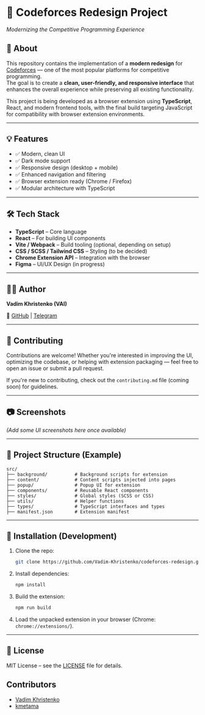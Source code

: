 # 🎨 Codeforces Redesign Project  
*Modernizing the Competitive Programming Experience*

## 📌 About  
This repository contains the implementation of a **modern redesign** for [Codeforces](https://codeforces.com) — one of the most popular platforms for competitive programming.  
The goal is to create a **clean, user-friendly, and responsive interface** that enhances the overall experience while preserving all existing functionality.

This project is being developed as a browser extension using **TypeScript**, React, and modern frontend tools, with the final build targeting JavaScript for compatibility with browser extension environments.

---

## 💡 Features  
- ✅ Modern, clean UI  
- ✅ Dark mode support  
- ✅ Responsive design (desktop + mobile)  
- ✅ Enhanced navigation and filtering  
- ✅ Browser extension ready (Chrome / Firefox)  
- ✅ Modular architecture with TypeScript  

---

## 🛠️ Tech Stack  
- **TypeScript** – Core language  
- **React** – For building UI components  
- **Vite / Webpack** – Build tooling (optional, depending on setup)  
- **CSS / SCSS / Tailwind CSS** – Styling (to be decided)  
- **Chrome Extension API** – Integration with the browser  
- **Figma** – UI/UX Design (in progress)

---

## 🧑‍💻 Author  
**Vadim Khristenko (VAI)**

🔗 [GitHub](https://github.com/Vadim-Khristenko) | [Telegram](https://t.me/vscreator_life)

---

## 🤝 Contributing  
Contributions are welcome! Whether you're interested in improving the UI, optimizing the codebase, or helping with extension packaging — feel free to open an issue or submit a pull request.

If you're new to contributing, check out the `contributing.md` file (coming soon) for guidelines.

---

## 📷 Screenshots  
*(Add some UI screenshots here once available)*

---

## 📁 Project Structure (Example)
```
src/
├── background/          # Background scripts for extension
├── content/             # Content scripts injected into pages
├── popup/               # Popup UI for extension
├── components/          # Reusable React components
├── styles/              # Global styles (SCSS or CSS)
├── utils/               # Helper functions
├── types/               # TypeScript interfaces and types
├── manifest.json        # Extension manifest
```

---

## 🚀 Installation (Development)
1. Clone the repo:  
   ```bash
   git clone https://github.com/Vadim-Khristenko/codeforces-redesign.git
   ```

2. Install dependencies:  
   ```bash
   npm install
   ```

3. Build the extension:  
   ```bash
   npm run build
   ```

4. Load the unpacked extension in your browser (Chrome: `chrome://extensions/`).

---

## 📄 License  
MIT License – see the [LICENSE](LICENSE) file for details.

## Contributors
- [Vadim Khristenko](https://github.com/Vadim-Khristenko)
- [kmetama](https://github.com/kmetama)
